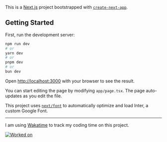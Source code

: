 

This is a [Next.js](https://nextjs.org/) project bootstrapped with [`create-next-app`](https://github.com/vercel/next.js/tree/canary/packages/create-next-app).

## Getting Started

First, run the development server:

```bash
npm run dev
# or
yarn dev
# or
pnpm dev
# or
bun dev
```

Open [http://localhost:3000](http://localhost:3000) with your browser to see the result.

You can start editing the page by modifying `app/page.tsx`. The page auto-updates as you edit the file.

This project uses [`next/font`](https://nextjs.org/docs/basic-features/font-optimization) to automatically optimize and load Inter, a custom Google Font.


***

I am using [Wakatime](https://wakatime.com) to track my coding time on this project. 

[![Worked on](https://wakatime.com/badge/user/1b417bc2-4a98-4d8f-92d8-a0c4f43ae21a/project/dbf09ac9-2e4e-4198-9b18-1d05701f77db.svg)](https://wakatime.com/badge/user/1b417bc2-4a98-4d8f-92d8-a0c4f43ae21a/project/dbf09ac9-2e4e-4198-9b18-1d05701f77db)
